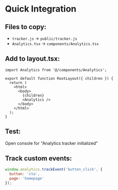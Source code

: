 # Quick Integration

## Files to copy:
- `tracker.js` → `public/tracker.js`
- `Analytics.tsx` → `components/Analytics.tsx`

## Add to layout.tsx:
```tsx
import Analytics from '@/components/Analytics';

export default function RootLayout({ children }) {
  return (
    <html>
      <body>
        {children}
        <Analytics />
      </body>
    </html>
  );
}
```

## Test:
Open console for "Analytics tracker initialized"

## Track custom events:
```javascript
window.analytics.trackEvent('button_click', {
  button: 'cta',
  page: 'homepage'
});
```